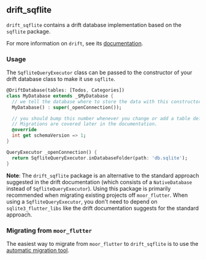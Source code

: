 ## drift_sqflite

`drift_sqflite` contains a drift database implementation based on the `sqflite`
package.

For more information on `drift`, see its [documentation](https://drift.simonbinder.eu/docs/).

### Usage

The `SqfliteQueryExecutor` class can be passed to the constructor of your drift database
class to make it use `sqflite`.

```dart
@DriftDatabase(tables: [Todos, Categories])
class MyDatabase extends _$MyDatabase {
  // we tell the database where to store the data with this constructor
  MyDatabase() : super(_openConnection());

  // you should bump this number whenever you change or add a table definition.
  // Migrations are covered later in the documentation.
  @override
  int get schemaVersion => 1;
}

QueryExecutor _openConnection() {
  return SqfliteQueryExecutor.inDatabaseFolder(path: 'db.sqlite');
}
```

__Note__: The `drift_sqflite` package is an alternative to the standard approach suggested in
the drift documentation (which consists of a `NativeDatabase` instead of `SqfliteQueryExecutor`).
Using this package is primarily recommended when migrating existing projects off `moor_flutter`.
When using a `SqfliteQueryExecutor`, you don't need to depend on `sqlite3_flutter_libs` like the
drift documentation suggests for the standard approach.

### Migrating from `moor_flutter`

The easiest way to migrate from `moor_flutter` to `drift_sqflite` is to use the
[automatic migration tool](https://drift.simonbinder.eu/name/#automatic-migration).
